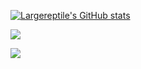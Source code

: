 [![Largereptile's GitHub stats](https://github-readme-stats.vercel.app/api?username=largereptile&theme=gruvbox&&show_icons=true)](https://github.com/anuraghazra/github-readme-stats)


![](https://komarev.com/ghpvc/?username=largereptile&style=flat-square&color=blue)

![](https://hit.yhype.me/github/profile?user_id=22501149)
